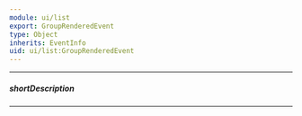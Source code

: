 ```yaml
---
module: ui/list
export: GroupRenderedEvent
type: Object
inherits: EventInfo
uid: ui/list:GroupRenderedEvent
---
```

---
##### shortDescription
<!-- Description goes here -->

---
<!-- Description goes here -->